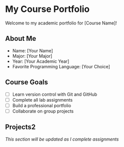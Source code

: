 # My Course Portfolio

Welcome to my academic portfolio for [Course Name]!

## About Me
- Name: [Your Name]
- Major: [Your Major]
- Year: [Your Academic Year]
- Favorite Programming Language: [Your Choice]

## Course Goals
- [ ] Learn version control with Git and GitHub
- [ ] Complete all lab assignments
- [ ] Build a professional portfolio
- [ ] Collaborate on group projects

## Projects2
*This section will be updated as I complete assignments*
